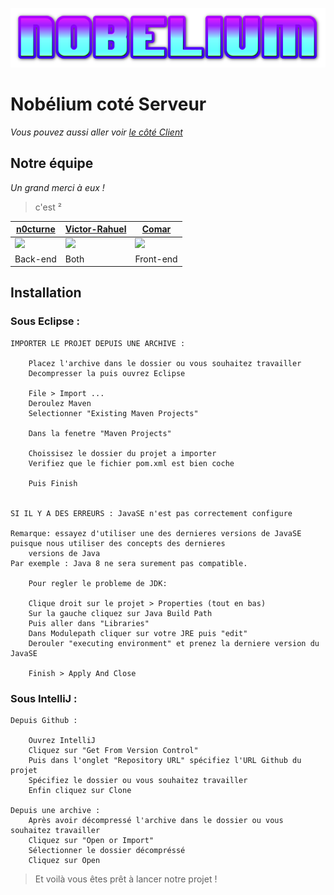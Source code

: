 ![](https://github.com/Tigercocotiger/Nobelium-Client/blob/main/src/main/resources/Images/client/Nobelium.png?raw=true)
# Nobélium coté Serveur 
*Vous pouvez aussi aller voir [le côté Client](https://github.com/RemiMarsal57/PROJET_PROGREP_MARSAL_RAHUEL_SIMON_CLIENT)*

## Notre équipe

*Un grand merci à eux !*
> c'est ²

[n0cturne](https://github.com/RemiMarsal57) | [Victor-Rahuel](https://github.com/Victor-Rahuel) | [Comar](https://github.com/Tigercocotiger)
------------- | ------------- | -------------
![](https://avatars.githubusercontent.com/u/70938814?v=4)| ![](https://avatars.githubusercontent.com/u/70938543?v=4) | ![](https://avatars.githubusercontent.com/u/70936597?v=4)
Back-end | Both | Front-end


## Installation 
### Sous Eclipse : 


    IMPORTER LE PROJET DEPUIS UNE ARCHIVE :

        Placez l'archive dans le dossier ou vous souhaitez travailler
        Decompresser la puis ouvrez Eclipse

        File > Import ...
        Deroulez Maven
        Selectionner "Existing Maven Projects"

        Dans la fenetre "Maven Projects"

        Choissisez le dossier du projet a importer
        Verifiez que le fichier pom.xml est bien coche

        Puis Finish


    SI IL Y A DES ERREURS : JavaSE n'est pas correctement configure

    Remarque: essayez d'utiliser une des dernieres versions de JavaSE puisque nous utiliser des concepts des dernieres   
        versions de Java
    Par exemple : Java 8 ne sera surement pas compatible.

        Pour regler le probleme de JDK: 

        Clique droit sur le projet > Properties (tout en bas)
        Sur la gauche cliquez sur Java Build Path
        Puis aller dans "Libraries"
        Dans Modulepath cliquer sur votre JRE puis "edit"
        Derouler "executing environment" et prenez la derniere version du JavaSE

        Finish > Apply And Close

### Sous IntelliJ  :
    Depuis Github : 
    
        Ouvrez IntelliJ
        Cliquez sur "Get From Version Control"
        Puis dans l'onglet "Repository URL" spécifiez l'URL Github du projet
        Spécifiez le dossier ou vous souhaitez travailler
        Enfin cliquez sur Clone

    Depuis une archive : 
        Après avoir décompressé l'archive dans le dossier ou vous souhaitez travailler
        Cliquez sur "Open or Import"
        Sélectionner le dossier décompréssé
        Cliquez sur Open    
    
> Et voilà vous êtes prêt à lancer notre projet !

